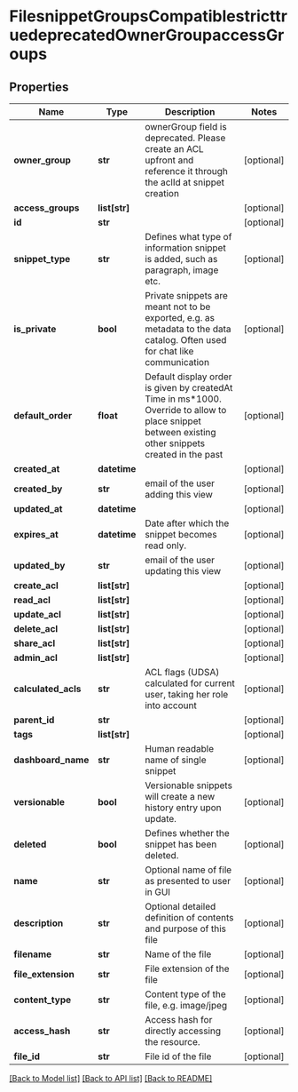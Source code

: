 # FilesnippetGroupsCompatiblestricttruedeprecatedOwnerGroupaccessGroups

## Properties
Name | Type | Description | Notes
------------ | ------------- | ------------- | -------------
**owner_group** | **str** | ownerGroup field is deprecated. Please create an ACL upfront and reference it through the aclId at snippet creation | [optional] 
**access_groups** | **list[str]** |  | [optional] 
**id** | **str** |  | [optional] 
**snippet_type** | **str** | Defines what type of information snippet is added, such as paragraph, image etc. | [optional] 
**is_private** | **bool** | Private snippets are meant not to be exported, e.g. as metadata to the data catalog. Often used for chat like communication | [optional] 
**default_order** | **float** | Default display order is given by createdAt Time in ms*1000. Override to allow to place snippet between existing other snippets created in the past | [optional] 
**created_at** | **datetime** |  | [optional] 
**created_by** | **str** | email of the user adding this view | [optional] 
**updated_at** | **datetime** |  | [optional] 
**expires_at** | **datetime** | Date after which the snippet becomes read only. | [optional] 
**updated_by** | **str** | email of the user updating this view | [optional] 
**create_acl** | **list[str]** |  | [optional] 
**read_acl** | **list[str]** |  | [optional] 
**update_acl** | **list[str]** |  | [optional] 
**delete_acl** | **list[str]** |  | [optional] 
**share_acl** | **list[str]** |  | [optional] 
**admin_acl** | **list[str]** |  | [optional] 
**calculated_acls** | **str** | ACL flags (UDSA) calculated for current user, taking her role into account | [optional] 
**parent_id** | **str** |  | [optional] 
**tags** | **list[str]** |  | [optional] 
**dashboard_name** | **str** | Human readable name of single snippet | [optional] 
**versionable** | **bool** | Versionable snippets will create a new history entry upon update. | [optional] 
**deleted** | **bool** | Defines whether the snippet has been deleted.  | [optional] 
**name** | **str** | Optional name of file as presented to user in GUI | [optional] 
**description** | **str** | Optional detailed definition of contents and purpose of this file | [optional] 
**filename** | **str** | Name of the file | [optional] 
**file_extension** | **str** | File extension of the file | [optional] 
**content_type** | **str** | Content type of the file, e.g. image/jpeg | [optional] 
**access_hash** | **str** | Access hash for directly accessing the resource. | [optional] 
**file_id** | **str** | File id of the file | [optional] 

[[Back to Model list]](../README.md#documentation-for-models) [[Back to API list]](../README.md#documentation-for-api-endpoints) [[Back to README]](../README.md)

